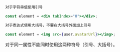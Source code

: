 ```jsx
对于字符串值使用引号

const element = <div tabIndex="0"></div>;
```

```jsx
对于表达式使用大括号，不要在大括号外面加上引号

const element = <img src={user.avatarUrl}></img>;
```

对于同一属性不能同时使用这两种符号（引号、大括号）。